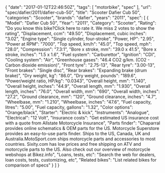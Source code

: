 {
    "date": "2017-01-12T22:46:50Z",
    "tags": [
        "motorbike",
        "spec"
    ],
    "url": "spec\/dafier\/2011\/dafier-cub-50",
    "title": "Scooter Dafier Cub 50",
    "categories": "Scooter",
    "brands": "dafier",
    "years": "2011",
    "spec": [
        {
            "Model": "Dafier Cub 50",
            "Year": "2011",
            "Category": "Scooter",
            "Rating": "Do you know this bike?Click here to rate it. We miss 2 votes to show the rating",
            "Displacement, ccm": "49.50",
            "Displacement, cubic inches": "3.02",
            "Engine type": "Single cylinder, four-stroke",
            "Power, HP": "2.95",
            "Power at RPM": "7000",
            "Top speed, km\/h": "45.0",
            "Top speed, mph": "28.0",
            "Compression": "7.3:1",
            "Bore x stroke, mm": "39.0 x 41.5",
            "Bore x stroke, inches": "1.5 x 1.6",
            "Fuel system": "Carburettor",
            "Ignition": "CDI",
            "Cooling system": "Air",
            "Greenhouse gases": "46.4 CO2 g\/km. (CO2 - Carbon dioxide emission)",
            "Front tyre": "2.75-13",
            "Rear tyre": "3.00-13",
            "Front brakes": "Single disc",
            "Rear brakes": "Expanding brake (drum brake)",
            "Dry weight, kg": "86.0",
            "Dry weight, pounds": "189.6",
            "Power\/weight ratio, HP\/kg": "0.0343",
            "Overall height, mm": "1.140",
            "Overall height, inches": "44.9",
            "Overall length, mm": "1.930",
            "Overall length, inches": "76.0",
            "Overall width, mm": "690",
            "Overall width, inches": "27.2",
            "Ground clearance, mm": "120",
            "Ground clearance, inches": "4.7",
            "Wheelbase, mm": "1.210",
            "Wheelbase, inches": "47.6",
            "Fuel capacity, litres": "5.00",
            "Fuel capacity, gallons": "1.32",
            "Color options": "Orange\/black",
            "Starter": "Electric & kick",
            "Instruments": "Analogue",
            "Electrical": "12 Volt",
            "Insurance costs": "Get estimated US insurance cost with a quote from Allstate Motorcycle Insurance",
            "Parts finder": "Chaparral provides online schematics & OEM parts for the US.   Motorcycle Superstore provides an easy-to-use parts finder. Ships to the US, Canada, UK and Australia.MotoSport.com ships motorcycle parts and accessories to most countries.    Sixity.com has low prices and free shipping on ATV and motorcycle parts to the US. Also check out our overview of motorcycle webshops at Bikez.info",
            "Loans, tests, etc": "Search the web for dealers, loan costs, tests, customizing, etc",
            "Related bikes": "List related bikes for comparison of specs"
        }
    ]
}